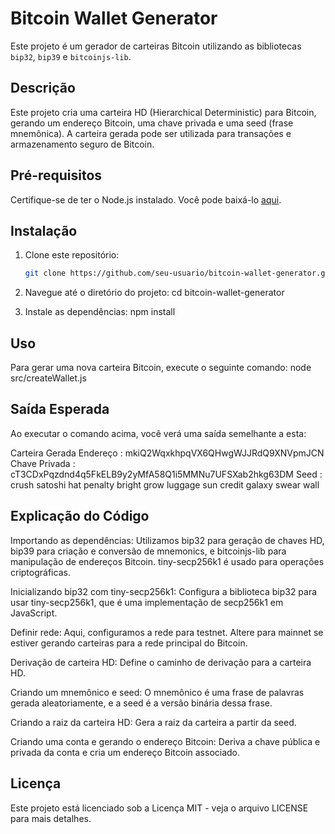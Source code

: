 # Bitcoin Wallet Generator

Este projeto é um gerador de carteiras Bitcoin utilizando as bibliotecas `bip32`, `bip39` e `bitcoinjs-lib`.

## Descrição

Este projeto cria uma carteira HD (Hierarchical Deterministic) para Bitcoin, gerando um endereço Bitcoin, uma chave privada e uma seed (frase mnemônica). A carteira gerada pode ser utilizada para transações e armazenamento seguro de Bitcoin.

## Pré-requisitos

Certifique-se de ter o Node.js instalado. Você pode baixá-lo [aqui](https://nodejs.org/).

## Instalação

1. Clone este repositório:

   ```sh
   git clone https://github.com/seu-usuario/bitcoin-wallet-generator.git

2. Navegue até o diretório do projeto:
cd bitcoin-wallet-generator


3. Instale as dependências:
npm install


## Uso
Para gerar uma nova carteira Bitcoin, execute o seguinte comando:
node src/createWallet.js


## Saída Esperada
Ao executar o comando acima, você verá uma saída semelhante a esta:

Carteira Gerada
Endereço :  mkiQ2WqxkhpqVX6QHwgWJJRdQ9XNVpmJCN
Chave Privada :  cT3CDxPqzdnd4q5FkELB9y2yMfA58Q1i5MMNu7UFSXab2hkg63DM
Seed :  crush satoshi hat penalty bright grow luggage sun credit galaxy swear wall

## Explicação do Código
Importando as dependências: Utilizamos bip32 para geração de chaves HD, bip39 para criação e conversão de mnemonics, e bitcoinjs-lib para manipulação de endereços Bitcoin. tiny-secp256k1 é usado para operações criptográficas.

Inicializando bip32 com tiny-secp256k1: Configura a biblioteca bip32 para usar tiny-secp256k1, que é uma implementação de secp256k1 em JavaScript.

Definir rede: Aqui, configuramos a rede para testnet. Altere para mainnet se estiver gerando carteiras para a rede principal do Bitcoin.

Derivação de carteira HD: Define o caminho de derivação para a carteira HD.

Criando um mnemônico e seed: O mnemônico é uma frase de palavras gerada aleatoriamente, e a seed é a versão binária dessa frase.

Criando a raiz da carteira HD: Gera a raiz da carteira a partir da seed.

Criando uma conta e gerando o endereço Bitcoin: Deriva a chave pública e privada da conta e cria um endereço Bitcoin associado.

## Licença
Este projeto está licenciado sob a Licença MIT - veja o arquivo LICENSE para mais detalhes.

